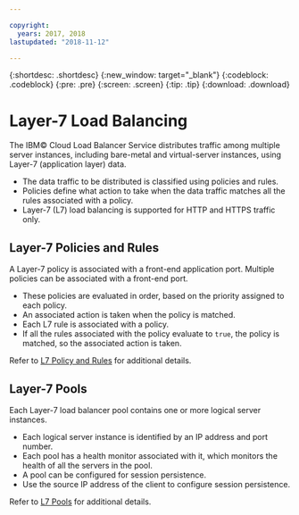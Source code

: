 ```yaml
---

copyright:
  years: 2017, 2018
lastupdated: "2018-11-12"

---
```


{:shortdesc: .shortdesc}
{:new_window: target="_blank"}
{:codeblock: .codeblock}
{:pre: .pre}
{:screen: .screen}
{:tip: .tip}
{:download: .download}

# Layer-7 Load Balancing
The IBM© Cloud Load Balancer Service distributes traffic among multiple server instances, including bare-metal and virtual-server instances, using Layer-7 (application layer) data. 

 * The data traffic to be distributed is classified using policies and rules. 
 * Policies define what action to take when the data traffic matches all the rules associated with a policy.
 * Layer-7 (L7) load balancing is supported for HTTP and HTTPS traffic only.

## Layer-7 Policies and Rules 
A Layer-7 policy is associated with a front-end application port. Multiple policies can be associated with a front-end port. 

 * These policies are evaluated in order, based on the priority assigned to each policy. 
 * An associated action is taken when the policy is matched.
 * Each L7 rule is associated with a policy. 
 * If all the rules associated with the policy evaluate to `true`, the policy is matched, so the associated action is taken.

Refer to [L7 Policy and Rules](/docs/infrastructure/loadbalancer-service?topic=loadbalancer-service-layer-7-policy) for additional details.

## Layer-7 Pools
Each Layer-7 load balancer pool contains one or more logical server instances. 

 * Each logical server instance is identified by an IP address and port number. 
 * Each pool has a health monitor associated with it, which monitors the health of all the servers in the pool.
 * A pool can be configured for session persistence. 
 * Use the source IP address of the client to configure session persistence.

Refer to [L7 Pools](/docs/infrastructure/loadbalancer-service?topic=loadbalancer-service-layer-7-pool) for additional details.